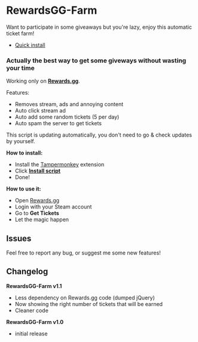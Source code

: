 # RewardsGG-Farm
Want to participate in some giveaways but you're lazy, enjoy this automatic ticket farm!

- [Quick install](https://github.com/DeathMiner/RewardsGG-Farm/raw/master/rewardsgg-farm.user.js)

### Actually the best way to get some giveways without wasting your time

Working only on **[Rewards.gg](https://rewards.gg)**.

Features:
- Removes stream, ads and annoying content
- Auto click stream ad
- Auto add some random tickets (5 per day)
- Auto spam the server to get tickets

This script is updating automatically, you don't need to go & check updates by yourself.

**How to install:**
- Install the [Tampermonkey](http://tampermonkey.net/) extension
- Click **[Install script](https://github.com/DeathMiner/RewardsGG-Farm/raw/master/rewardsgg-farm.user.js)**
- Done!

**How to use it:**
- Open [Rewards.gg](https://rewards.gg)
- Login with your Steam account
- Go to **Get Tickets**
- Let the magic happen

## Issues
Feel free to report any bug, or suggest me some new features!

## Changelog

**RewardsGG-Farm v1.1**
- Less dependency on Rewards.gg code (dumped jQuery)
- Now showing the right number of tickets that will be earned
- Cleaner code

**RewardsGG-Farm v1.0**
+ initial release
